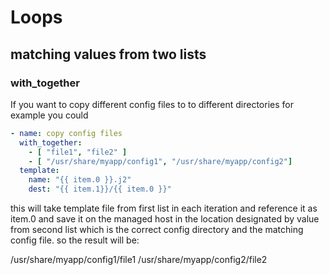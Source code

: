 # Loops
## matching values from two lists
### with_together
If you want to copy different config files to to different directories for example you could
```yaml
- name: copy config files
  with_together:
    - [ "file1", "file2" ]
    - [ "/usr/share/myapp/config1", "/usr/share/myapp/config2"]
  template:
    name: "{{ item.0 }}.j2"
    dest: "{{ item.1}}/{{ item.0 }}"
```
this will take template file from first list in each iteration and reference it as item.0
and save it on the managed host in the location designated by value from second list
which is the correct config directory and the matching config file. 
so the result will be:

/usr/share/myapp/config1/file1
/usr/share/myapp/config2/file2